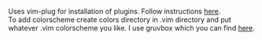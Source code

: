 Uses vim-plug for installation of plugins. Follow instructions [here](https://github.com/junegunn/vim-plug).       
To add colorscheme create colors directory in .vim directory and put whatever .vim colorscheme you like. I use gruvbox which you can find [here](https://github.com/morhetz/gruvbox/blob/master/colors/gruvbox.vim). 

